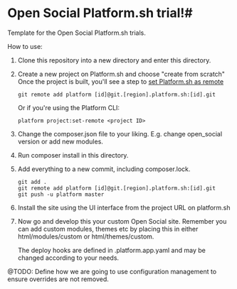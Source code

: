 # Open Social Platform.sh trial!#

Template for the Open Social Platform.sh trials.

How to use:

1. Clone this repository into a new directory and enter this directory.

2. Create a new project on Platform.sh and choose "create from scratch"
    Once the project is built, you'll see a step to [set Platform.sh as remote](https://docs.platform.sh/gettingstarted/introduction/own-code/create-project.html)

    ````
    git remote add platform [id]@git.[region].platform.sh:[id].git
    ````
    
    Or if you're using the Platform CLI:
    ````
    platform project:set-remote <project ID>
    ````

3. Change the composer.json file to your liking.
    E.g. change open_social version or add new modules.

4. Run composer install in this directory.

5. Add everything to a new commit, including composer.lock.
    ````
    git add .
    git remote add platform [id]@git.[region].platform.sh:[id].git
    git push -u platform master
    ````

6. Install the site using the UI interface from the project URL on platform.sh

7. Now go and develop this your custom Open Social site.
    Remember you can add custom modules, themes etc by placing this in either html/modules/custom or html/themes/custom.

    The deploy hooks are defined in .platform.app.yaml and may be changed according to your needs.

@TODO: Define how we are going to use configuration management to ensure overrides are not removed.
